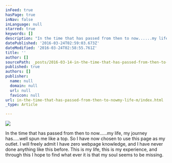 ```yaml
---
inFeed: true
hasPage: true
inNav: false
inLanguage: null
starred: true
keywords: []
description: "In the time that has passed from then to now......my life, my journey has.....well spun me like a top. So I have now chosen to use this page as my outlet. I will freely admit I have zero webpage knowledge, and I have never done anything like this before. This is my life, this is my experience, and through this I hope to find what ever it is that my soul seems to be missing.\_"
datePublished: '2016-03-24T02:59:03.673Z'
dateModified: '2016-03-24T02:58:55.761Z'
title: ''
author: []
sourcePath: _posts/2016-03-14-in-the-time-that-has-passed-from-then-to-nowmy-life-m.md
published: true
authors: []
publisher:
  name: null
  domain: null
  url: null
  favicon: null
url: in-the-time-that-has-passed-from-then-to-nowmy-life-m/index.html
_type: Article

---
```

![](https://the-grid-user-content.s3-us-west-2.amazonaws.com/837a8a88-1f8e-4fca-a9ef-ed413612147f.jpg)

In the time that has passed from then to now......my life, my journey has.....well spun me like a top. So I have now chosen to use this page as my outlet. I will freely admit I have zero webpage knowledge, and I have never done anything like this before. This is my life, this is my experience, and through this I hope to find what ever it is that my soul seems to be missing.